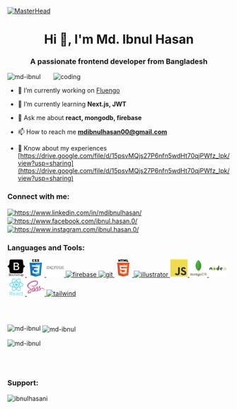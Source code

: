 [![MasterHead](https://github.blog/wp-content/uploads/2021/06/GitHub-Bug-Bounty_for-social.png?resize=1800%2C630)]()
<h1 align="center">Hi 👋, I'm Md. Ibnul Hasan</h1>
<h3 align="center">A passionate frontend developer from Bangladesh</h3>
<img align="right" alt="coding" width="400" src="https://www.horizont.com.hr/posao/frontend-developer.gif">

<p align="left"> <img src="https://komarev.com/ghpvc/?username=md-ibnul&label=Profile%20views&color=0e75b6&style=flat" alt="md-ibnul" /> </p>

- 🔭 I’m currently working on [Fluengo](https://github.com/Md-Ibnul/Fluengo-client)

- 🌱 I’m currently learning **Next.js, JWT**

- 💬 Ask me about **react, mongodb, firebase**

- 📫 How to reach me **mdibnulhasan00@gmail.com**

- 📄 Know about my experiences [https://drive.google.com/file/d/15psvMQjs27P6nfn5wdHt70qjPWfz_lpk/view?usp=sharing](https://drive.google.com/file/d/15psvMQjs27P6nfn5wdHt70qjPWfz_lpk/view?usp=sharing)

<h3 align="left">Connect with me:</h3>
<p align="left">
<a href="https://linkedin.com/in/https://www.linkedin.com/in/mdibnulhasan/" target="blank"><img align="center" src="https://raw.githubusercontent.com/rahuldkjain/github-profile-readme-generator/master/src/images/icons/Social/linked-in-alt.svg" alt="https://www.linkedin.com/in/mdibnulhasan/" height="30" width="40" /></a>
<a href="https://fb.com/https://www.facebook.com/ibnul.hasan.0/" target="blank"><img align="center" src="https://raw.githubusercontent.com/rahuldkjain/github-profile-readme-generator/master/src/images/icons/Social/facebook.svg" alt="https://www.facebook.com/ibnul.hasan.0/" height="30" width="40" /></a>
<a href="https://instagram.com/https://www.instagram.com/ibnul.hasan.0/" target="blank"><img align="center" src="https://raw.githubusercontent.com/rahuldkjain/github-profile-readme-generator/master/src/images/icons/Social/instagram.svg" alt="https://www.instagram.com/ibnul.hasan.0/" height="30" width="40" /></a>
</p>

<h3 align="left">Languages and Tools:</h3>
<p align="left"> <a href="https://getbootstrap.com" target="_blank" rel="noreferrer"> <img src="https://raw.githubusercontent.com/devicons/devicon/master/icons/bootstrap/bootstrap-plain-wordmark.svg" alt="bootstrap" width="40" height="40"/> </a> <a href="https://www.w3schools.com/css/" target="_blank" rel="noreferrer"> <img src="https://raw.githubusercontent.com/devicons/devicon/master/icons/css3/css3-original-wordmark.svg" alt="css3" width="40" height="40"/> </a> <a href="https://expressjs.com" target="_blank" rel="noreferrer"> <img src="https://raw.githubusercontent.com/devicons/devicon/master/icons/express/express-original-wordmark.svg" alt="express" width="40" height="40"/> </a> <a href="https://firebase.google.com/" target="_blank" rel="noreferrer"> <img src="https://www.vectorlogo.zone/logos/firebase/firebase-icon.svg" alt="firebase" width="40" height="40"/> </a> <a href="https://git-scm.com/" target="_blank" rel="noreferrer"> <img src="https://www.vectorlogo.zone/logos/git-scm/git-scm-icon.svg" alt="git" width="40" height="40"/> </a> <a href="https://www.w3.org/html/" target="_blank" rel="noreferrer"> <img src="https://raw.githubusercontent.com/devicons/devicon/master/icons/html5/html5-original-wordmark.svg" alt="html5" width="40" height="40"/> </a> <a href="https://www.adobe.com/in/products/illustrator.html" target="_blank" rel="noreferrer"> <img src="https://www.vectorlogo.zone/logos/adobe_illustrator/adobe_illustrator-icon.svg" alt="illustrator" width="40" height="40"/> </a> <a href="https://developer.mozilla.org/en-US/docs/Web/JavaScript" target="_blank" rel="noreferrer"> <img src="https://raw.githubusercontent.com/devicons/devicon/master/icons/javascript/javascript-original.svg" alt="javascript" width="40" height="40"/> </a> <a href="https://www.mongodb.com/" target="_blank" rel="noreferrer"> <img src="https://raw.githubusercontent.com/devicons/devicon/master/icons/mongodb/mongodb-original-wordmark.svg" alt="mongodb" width="40" height="40"/> </a> <a href="https://nodejs.org" target="_blank" rel="noreferrer"> <img src="https://raw.githubusercontent.com/devicons/devicon/master/icons/nodejs/nodejs-original-wordmark.svg" alt="nodejs" width="40" height="40"/> </a> <a href="https://reactjs.org/" target="_blank" rel="noreferrer"> <img src="https://raw.githubusercontent.com/devicons/devicon/master/icons/react/react-original-wordmark.svg" alt="react" width="40" height="40"/> </a> <a href="https://sass-lang.com" target="_blank" rel="noreferrer"> <img src="https://raw.githubusercontent.com/devicons/devicon/master/icons/sass/sass-original.svg" alt="sass" width="40" height="40"/> </a> <a href="https://tailwindcss.com/" target="_blank" rel="noreferrer"> <img src="https://www.vectorlogo.zone/logos/tailwindcss/tailwindcss-icon.svg" alt="tailwind" width="40" height="40"/> </a> </p>

<br><br>

<p><img align="left" src="https://github-readme-stats.vercel.app/api/top-langs?username=md-ibnul&show_icons=true&locale=en&layout=compact" alt="md-ibnul" /></p>
<p>&nbsp;<img align="center" src="https://github-readme-stats.vercel.app/api?username=md-ibnul&show_icons=true&locale=en" alt="md-ibnul" /></p>

<p><img align="center" src="https://github-readme-streak-stats.herokuapp.com/?user=md-ibnul&" alt="md-ibnul" /></p>
<br><br>
<h3 align="left">Support:</h3>
<p><a href="https://www.buymeacoffee.com/ibnulhasani"> <img align="left" src="https://cdn.buymeacoffee.com/buttons/v2/default-yellow.png" height="50" width="210" alt="ibnulhasani" /></a></p>

